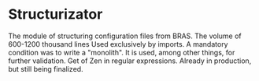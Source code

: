# Structurizator
The module of structuring configuration files from BRAS. The volume of 600-1200 thousand lines
Used exclusively by imports.
A mandatory condition was to write a "monolith".
It is used, among other things, for further validation.
Get of Zen in regular expressions.
Already in production, but still being finalized.
